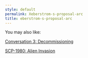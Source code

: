 ```yaml
---
style: default
permalink: Xeberstrom-s-proposal-arc
title: eberstrom-s-proposal-arc
---
```

You may also like:

[Conversation 3: Decommissioning](http://scp-wiki.net/conversation-3-decommissioning)

[SCP-1980: Alien Invasion](http://scp-wiki.net/scp-1980)
